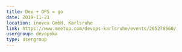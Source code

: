 ```yaml
---
title: Dev + OPS = go
date: 2019-11-21
location: inovex GmbH, Karlsruhe
link: https://www.meetup.com/devops-karlsruhe/events/265278560/
usergroup: devopska
type: usergroup
---
```

